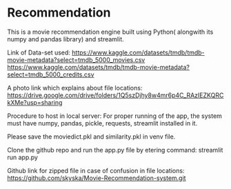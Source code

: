 # Recommendation

This is a movie recommendation engine built using Python( alongwith its numpy and pandas library) and streamlit.

Link of Data-set used:
https://www.kaggle.com/datasets/tmdb/tmdb-movie-metadata?select=tmdb_5000_movies.csv
https://www.kaggle.com/datasets/tmdb/tmdb-movie-metadata?select=tmdb_5000_credits.csv


A photo link which explains about file locations:
https://drive.google.com/drive/folders/1Q5szDjhy8w4mr6p4C_RAzIEZKQRCkXMe?usp=sharing



Procedure to host in local server:
For proper running of the app, the system must have numpy, pandas, pickle, requests, streamlit installed in it.

Please save the moviedict.pkl and similarity.pkl in venv file.


Clone the github repo and run the app.py file by etering command:  streamlit run app.py

Github link for zipped file in case of confusion in file locations:
https://github.com/skyska/Movie-Recommendation-system.git



                    
